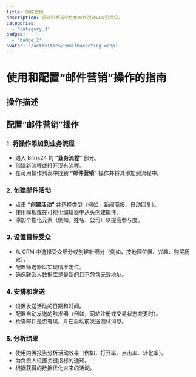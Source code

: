 ```yaml
---
title: 邮件营销
description: 设计和发送个性化邮件活动以吸引受众。
categories: 
  - 'category_3'
badges: 
  - 'badge_2'
avatar: '/activities/EmailMarketing.webp'
---
```

# 使用和配置“邮件营销”操作的指南

## 操作描述

## **配置“邮件营销”操作**

### 1. 将操作添加到业务流程
- 进入 Bitrix24 的 **“业务流程”** 部分。
- 创建新流程或打开现有流程。
- 在可用操作列表中找到 **“邮件营销”** 操作并将其添加到流程中。

### 2. 创建邮件活动
- 点击 **“创建活动”** 并选择类型（例如，新闻简报、自动回复）。
- 使用模板或在可视化编辑器中从头创建邮件。
- 添加个性化元素（例如，姓名、公司）以提高参与度。

### 3. 设置目标受众
- 从 CRM 中选择受众细分或创建新细分（例如，按地理位置、兴趣、购买历史）。
- 配置筛选器以实现精准定位。
- 确保联系人数据库是最新的且不包含无效地址。

### 4. 安排和发送
- 设置发送活动的日期和时间。
- 配置自动发送的触发器（例如，网站注册或交易状态变更时）。
- 检查邮件是否有误，并在启动前发送测试消息。

### 5. 分析结果
- 使用内置报告分析活动效果（例如，打开率、点击率、转化率）。
- 为负责人设置关键指标的通知。
- 根据获得的数据优化未来的活动。